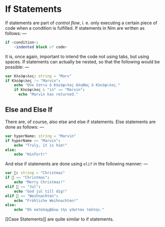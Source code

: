 # If Statements
If statements are part of _control flow_, i. e. only executing a certain piece of code when a condition is fulfilled. If statements in Nim are written as follows: —

```nim
if <condition>: 
	<indented block of code>
```

It is, once again, important to intend the code not using tabs, but using spaces.  If statements can actually be nested, so that the following would be possible: —

```nim
var Κλεόφιλος: string = "Marv"
if Κλεόφιλος != "Marvin":
    echo "Οὐκ ἐστιν ὁ Κλεόφιλος ἀληθῶς ὁ Κλεόφιλος."
    if Κλεόφιλος & "in" == "Marvin": 
      echo "Marvin has returned."
```

## Else and Else If
There are, of course, also else and else if statements. Else statements are done as follows: —

```nim 
var hyperName: string = "Marvin"
if hyperName == "Marvin":
	echo "Truly, it is him!"
else:
	echo "Hinfort!"
```

And else if statements are done using ```elif``` in the following manner: —

```nim
var 🎄: string = "Christmas"
if 🎄 == "Christmas":
	echo "Merry Christmas!"
elif 🎄 == "Jul":
	echo "God jul till dig!"
elif 🎄 == "Weihnachten":
	echo "Fröhliche Weihnachten!"
else: 
	echo "Οὐ καταλαμβάνω τὴν γλ͂ωτταν ταύτην."
```

[[Case Statements]] are quite similar to if statements.